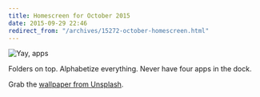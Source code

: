 ```yaml
---
title: Homescreen for October 2015
date: 2015-09-29 22:46
redirect_from: "/archives/15272-october-homescreen.html"
---
```



![Yay, apps]({{site.root}}/assets/images/homescreen-2015-10.png)

Folders on top. Alphabetize everything. Never have four apps in the dock. 

Grab the [wallpaper from Unsplash](https://images.unsplash.com/photo-1428604422807-314cf752cbc9?q=80&fm=jpg&s=4a1ffa0b12e37f4ecdb5746d09a7a795). 
